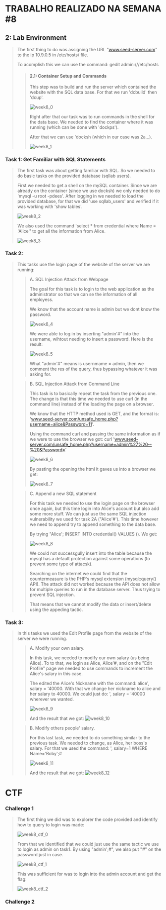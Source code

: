 # TRABALHO REALIZADO NA SEMANA #8

## 2: Lab Environment

>The first thing to do was assigning the URL "www.seed-server.com" to the ip 10.9.0.5 in /etc/hosts/ file.
>
>To acomplish this we can use the command: gedit admin:///etc/hosts
>
>>#### 2.1: Container Setup and Commands
>>
>>This step was to build and run the server which contained the website with the SQL data base. For that we run 'dcbuild' then 'dcup'.
>>
>>![week8_0](https://cdn.discordapp.com/attachments/913904956468252695/928068509500592169/report0.png)
>>
>>Right after that our task was to run commands in the shell for the data base. We needed to find the container where it was running (which can be done with 'dockps').
>>
>>After that we can use 'docksh <id> (which in our case was 2a...).
>>
>>![week8_1](https://cdn.discordapp.com/attachments/913904956468252695/928068814107721788/report2.png)

### Task 1: Get Familiar with SQL Statements

>The first task was about getting familiar with SQL. So we needed to do basic tasks on the provided database (sqllab users).
>
>First we needed to get a shell on the mySQL container. Since we are already on the container (since we use docksh) we only needed to do 'mysql -u root -pdees'. After logging in we needed to load the provided database, for that we did 'use sqllab_users' and verified if it was working with 'show tables'.
>
>![week8_2](https://media.discordapp.net/attachments/913904956468252695/928069037219512361/report3.png)
>
>We also used the command 'select * from credential where Name = 'Alice'' to get all the information from Alice.
>
>![week8_3](https://cdn.discordapp.com/attachments/913904956468252695/928069243717713960/report4.png)

### Task 2:

>This tasks use the login page of the website of the server we are running:
>
>>A. SQL Injection Attack from Webpage
>>
>>The goal for this task is to login to the web application as the administrator so that we can se the information of all employess.
>>
>>We know that the account name is admin but we dont know the password.
>>
>>![week8_4](https://cdn.discordapp.com/attachments/913904956468252695/928069968753459210/unknown.png)
>>
>>We were able to log in by inserting "admin'#" into the username, wihtout needing to insert a password. Here is the result:
>>
>>![week8_5](https://cdn.discordapp.com/attachments/913904956468252695/928069827719999528/unknown.png)
>>
>>What "admin'#" means is usernmame = admin, then we comment the res of the query, thus bypassing whatever it was asking for.
>>
>
>>B. SQL Injection Attack from Command Line
>>
>>This task is to basically repeat the task from the previous one. The change is that this time we needed to use curl (in the command line) instead of the loading the page on a browser.
>>
>>We know that the HTTP method used is GET, and the format is: 'www.seed-server.com/unsafe_home.php?username=alice&Password=11'.
>>
>>Using the command curl and passing the same information as if we were to use the browser we got: curl 'www.seed-server.com/unsafe_home.php?username=admin%27%20--%20&Password='
>>
>>![week8_6](https://cdn.discordapp.com/attachments/913904956468252695/928070839092510730/unknown.png)
>>
>>By pasting the opening the html it gaves us into a browser we get:
>>
>>![week8_7](https://cdn.discordapp.com/attachments/913904956468252695/928070965311713330/unknown.png)
>
>>C. Append a new SQL statement
>>
>> For this task we needed to use the login page on the browser once again, but this time login into Alice's account but also add some more stuff. We can just use the same SQL injection vulnerability we used for task 2A ("Alice'#'). This time however we need to append try to append something to the data base.
>>
>>By trying "Alice'; INSERT INTO credential() VALUES (). We get:
>>
>>![week8_8](https://cdn.discordapp.com/attachments/913904956468252695/928071193255362570/unknown.png)
>>
>>We could not successgully insert into the table because the mysql has a default protection against some operations (to prevent some type of attacsk).
>>
>>Searching on the internet we could find that the countermeasure is the PHP's mysql extension (mysql::query() API). The attack did not worked because the API does not allow for multiple queries to run in the database server. Thus trying to prevent SQL injection.
>>
>>That means that we cannot modify the data or insert/delete using the appeding tactic.

### Task 3:

>In this tasks we used the Edit Profile page from the website of the server we were running.
>
>>A. Modify your own salary.
>>
>>In this task, we needed to modify our own salary (us being Alice). To to that, we login as Alice, Alice'#, and on the "Edit Profile" page we needed to use commands to increment the Alice's salary in this case.
>>
>>The edited the Alice's Nickname with the command: alice', salary = '40000. With that we change her nickname to alice and her salary to 40000. We could just do: ', salary = '40000 wherever we wanted.
>>
>>![week8_9](https://cdn.discordapp.com/attachments/903555414715670578/928040246346649630/unknown.png)
>>
>>And the result that we got:
>>![week8_10](https://cdn.discordapp.com/attachments/903555414715670578/928040445907435580/unknown.png)
>
>>B. Modify others people' salary.
>>
>>For this last task, we needed to do something similar to the previous task. We needed to change, as Alice, her boss's salary. For that we used the command: ', salary=1 WHERE Name='Boby';# 
>>
>>![week8_11](https://cdn.discordapp.com/attachments/903555414715670578/928049585778212924/unknown.png)
>>
>>And the result that we got:
>>![week8_12](https://cdn.discordapp.com/attachments/903555414715670578/928049137394548866/unknown.png)

# CTF

### Challenge 1

>The first thing we did was to explorer the code provided and identify how to query to login was made:
>
>![week8_ctf_0](https://media.discordapp.net/attachments/913904956468252695/928067937665970186/unknown.png)
>
>From that we identified that we could just use the same tactic we use to login as admin on task1. By using "admin';#", we also put "#" on the password just in case.
>
>![week8_ctf_1](https://media.discordapp.net/attachments/913904956468252695/928067937032618004/unknown.png)
>
>This was sufficient for was to login into the admin account and get the flag:
>
>![week8_ctf_2](https://media.discordapp.net/attachments/913904956468252695/928067937380732938/unknown.png)
>

### Challenge 2

>
>
>
